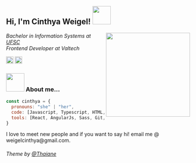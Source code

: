 <h2> Hi, I'm Cinthya Weigel! <img src="https://media.giphy.com/media/StdMpulVYA4AWpgEdl/giphy.gif" width="50"></h2>

<img align='right' src="https://media.giphy.com/media/dWxO36Jzd6bTSt5dIY/giphy.gif" width="230">

<p><em>Bachelor in Information Systems at <a href="https://ufsc.br/">UFSC</a>
</br>Frontend Developer at Valtech
</em>
</p>

<a href="https://www.linkedin.com/in/cinthyaweigel/"><img src="https://cdns.iconmonstr.com/wp-content/assets/preview/2012/240/iconmonstr-linkedin-3.png" width="20"></a>
<a href="https://codepen.io/weigelcinthya"><img src="https://i0.wp.com/blog.codepen.io/wp-content/uploads/2012/06/Button-Black-Small.png?resize=125%2C125&ssl=1" width="20"></a>



### <img src="https://media.giphy.com/media/VgCDAzcKvsR6OM0uWg/giphy.gif" width="50"> About me...


```javascript
const cinthya = {
  pronouns: "she" | "her",
  code: [Javascript, Typescript, HTML, CSS, Java],
  tools: [React, AngularJs, Sass, Git, Google App Engine]
}
```

<p>I love to meet new people and if you want to say hi! email me @ weigelcinthya@gmail.com.</p>











###### Theme by [@Thaiane](https://github.com/Thaiane)
